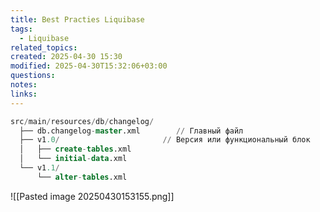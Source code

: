```yaml
---
title: Best Practies Liquibase
tags:
  - Liquibase
related_topics: 
created: 2025-04-30 15:30
modified: 2025-04-30T15:32:06+03:00
questions: 
notes: 
links: 
---
```



```sql
src/main/resources/db/changelog/
  ├── db.changelog-master.xml        // Главный файл
  ├── v1.0/                       // Версия или функциональный блок
  │   ├── create-tables.xml
  │   └── initial-data.xml
  └── v1.1/
      └── alter-tables.xml
```


![[Pasted image 20250430153155.png]]

